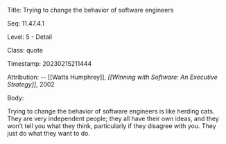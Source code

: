 Title:  Trying to change the behavior of software engineers

Seq:    11.47.4.1

Level:  5 - Detail

Class:  quote

Timestamp: 20230215211444

Attribution: -- [[Watts Humphrey]], *[[Winning with Software: An Executive Strategy]]*, 2002

Body:

Trying to change the behavior of software engineers is like herding cats. They are very independent people; they all have their own ideas, and they won’t tell you what they think, particularly if they disagree with you. They just do what they want to do.

